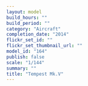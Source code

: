 ```yaml
---
layout: model
build_hours: ""
build_period: ""
category: "Aircraft"
completion_date: "2014"
flickr_set_id: ""
flickr_set_thumbnail_url: ""
model_id: "164"
publish: false
scale: "1/144"
summary: ""
title: "Tempest Mk.V"
---
```



